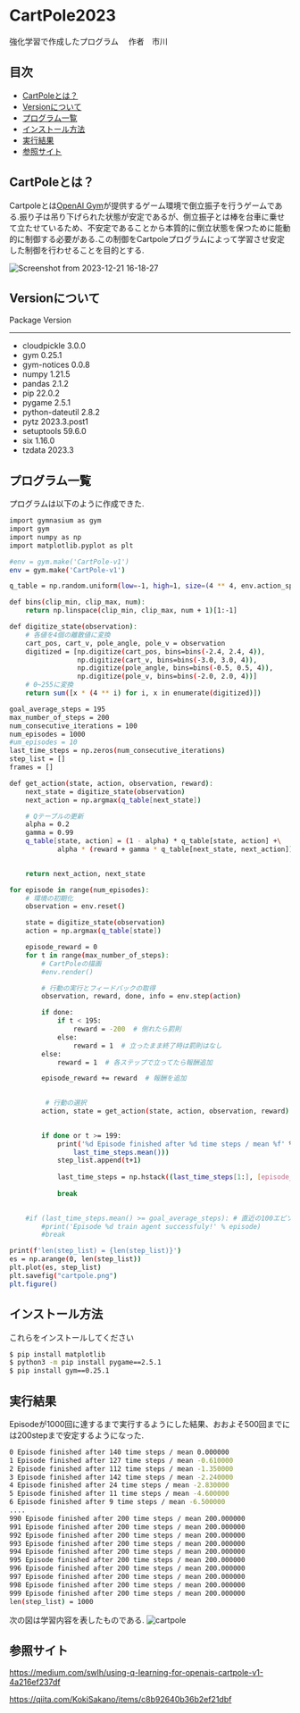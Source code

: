 # CartPole2023
強化学習で作成したプログラム 　作者　市川

## 目次
* [CartPoleとは？](#CartPoleとは？)
* [Versionについて](#Versionについて)
* [プログラム一覧](#プログラム一覧)
* [インストール方法](#インストール方法)
* [実行結果](#実行結果)
* [参照サイト](#参照サイト)

<!-- some long code -->
## CartPoleとは？
Cartpoleとは[OpenAI Gym](https://github.com/openai/gym)が提供するゲーム環境で倒立振子を行うゲームである.振り子は吊り下げられた状態が安定であるが、倒立振子とは棒を台車に乗せて立たせているため、不安定であることから本質的に倒立状態を保つために能動的に制御する必要がある.この制御をCartpoleプログラムによって学習させ安定した制御を行わせることを目的とする.

![Screenshot from 2023-12-21 16-18-27](https://github.com/b213r002/CartPole2023/assets/153800075/2fe078dc-c72a-4c22-a68f-b13b500f4d63)
## Versionについて
Package         Version
--------------- ------------
* cloudpickle     3.0.0
* gym             0.25.1
* gym-notices     0.0.8
* numpy           1.21.5
* pandas          2.1.2
* pip             22.0.2
* pygame          2.5.1
* python-dateutil 2.8.2
* pytz            2023.3.post1
* setuptools      59.6.0
* six             1.16.0
* tzdata          2023.3


## プログラム一覧

プログラムは以下のように作成できた.

```bash
import gymnasium as gym
import gym
import numpy as np
import matplotlib.pyplot as plt

#env = gym.make('CartPole-v1')
env = gym.make('CartPole-v1')

q_table = np.random.uniform(low=-1, high=1, size=(4 ** 4, env.action_space.n))

def bins(clip_min, clip_max, num):
    return np.linspace(clip_min, clip_max, num + 1)[1:-1]

def digitize_state(observation):
    # 各値を4個の離散値に変換
    cart_pos, cart_v, pole_angle, pole_v = observation
    digitized = [np.digitize(cart_pos, bins=bins(-2.4, 2.4, 4)),
                 np.digitize(cart_v, bins=bins(-3.0, 3.0, 4)),
                 np.digitize(pole_angle, bins=bins(-0.5, 0.5, 4)),
                 np.digitize(pole_v, bins=bins(-2.0, 2.0, 4))]
    # 0~255に変換
    return sum([x * (4 ** i) for i, x in enumerate(digitized)])

goal_average_steps = 195
max_number_of_steps = 200
num_consecutive_iterations = 100
num_episodes = 1000
#um_episodes = 10
last_time_steps = np.zeros(num_consecutive_iterations)
step_list = []
frames = []

def get_action(state, action, observation, reward):
    next_state = digitize_state(observation)
    next_action = np.argmax(q_table[next_state])

    # Qテーブルの更新
    alpha = 0.2
    gamma = 0.99
    q_table[state, action] = (1 - alpha) * q_table[state, action] +\
            alpha * (reward + gamma * q_table[next_state, next_action])
   

    return next_action, next_state

for episode in range(num_episodes):
    # 環境の初期化
    observation = env.reset()

    state = digitize_state(observation)
    action = np.argmax(q_table[state])

    episode_reward = 0
    for t in range(max_number_of_steps):
        # CartPoleの描画
        #env.render()

        # 行動の実行とフィードバックの取得
        observation, reward, done, info = env.step(action)

        if done:
            if t < 195:
                reward = -200  # 倒れたら罰則
            else:
                reward = 1  # 立ったまま終了時は罰則はなし
        else:
            reward = 1  # 各ステップで立ってたら報酬追加

        episode_reward += reward  # 報酬を追加

        
         # 行動の選択
        action, state = get_action(state, action, observation, reward)
        

        if done or t >= 199:
            print('%d Episode finished after %d time steps / mean %f' % (episode, t + 1,
                last_time_steps.mean()))
            step_list.append(t+1)
            
            last_time_steps = np.hstack((last_time_steps[1:], [episode_reward]))
            
            break
    

    #if (last_time_steps.mean() >= goal_average_steps): # 直近の100エピソードが195以上であれば成功
        #print('Episode %d train agent successfuly!' % episode)
        #break

print(f'len(step_list) = {len(step_list)}')
es = np.arange(0, len(step_list))
plt.plot(es, step_list)
plt.savefig("cartpole.png")
plt.figure()

```
## インストール方法
これらをインストールしてください
```bash
$ pip install matplotlib
$ python3 -m pip install pygame==2.5.1
$ pip install gym==0.25.1
```
## 実行結果

Episodeが1000回に達するまで実行するようにした結果、おおよそ500回までには200stepまで安定するようになった.

```bash
0 Episode finished after 140 time steps / mean 0.000000
1 Episode finished after 127 time steps / mean -0.610000
2 Episode finished after 112 time steps / mean -1.350000
3 Episode finished after 142 time steps / mean -2.240000
4 Episode finished after 24 time steps / mean -2.830000
5 Episode finished after 11 time steps / mean -4.600000
6 Episode finished after 9 time steps / mean -6.500000
....
990 Episode finished after 200 time steps / mean 200.000000
991 Episode finished after 200 time steps / mean 200.000000
992 Episode finished after 200 time steps / mean 200.000000
993 Episode finished after 200 time steps / mean 200.000000
994 Episode finished after 200 time steps / mean 200.000000
995 Episode finished after 200 time steps / mean 200.000000
996 Episode finished after 200 time steps / mean 200.000000
997 Episode finished after 200 time steps / mean 200.000000
998 Episode finished after 200 time steps / mean 200.000000
999 Episode finished after 200 time steps / mean 200.000000
len(step_list) = 1000
```
次の図は学習内容を表したものである.
![cartpole](https://github.com/b213r002/CartPole2023/assets/153800075/ae550bfc-8e33-4811-bbaf-fd907768bad2)

## 参照サイト
https://medium.com/swlh/using-q-learning-for-openais-cartpole-v1-4a216ef237df

https://qiita.com/KokiSakano/items/c8b92640b36b2ef21dbf

